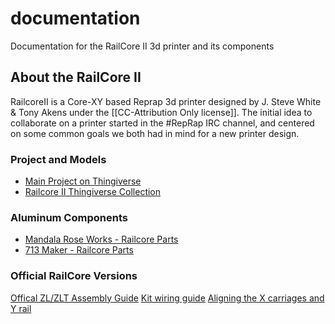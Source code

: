 # documentation
Documentation for the RailCore II 3d printer and its components

## About the RailCore II
RailcoreII is a Core-XY based Reprap 3d printer designed by J. Steve White & Tony Akens under the [[CC-Attribution Only license]]. The initial idea to collaborate on a printer started in the #RepRap IRC channel, and centered on some common goals we both had in mind for a new printer design.



### Project and Models

  * [Main Project on Thingiverse](https://www.thingiverse.com/thing:2407174)
  * [Railcore II Thingiverse Collection](https://www.thingiverse.com/dancheeseandham/collections/railcore-ii)

### Aluminum Components

  * [Mandala Rose Works - Railcore Parts]([http://www.mandalaroseworks.com/product/railcore)
  * [713 Maker - Railcore Parts](https://713maker.com/railcore)


### Official RailCore Versions

[Offical ZL/ZLT Assembly Guide](https://docs.google.com/document/d/19FuTYfwqgOkGO8SUScnSuhS_Gx8mJMmXLiPgBfGeJ-s/edit?usp=sharing)
[Kit wiring guide](https://docs.google.com/document/d/1aIc6x7Vzb-bH8-pILNBV1cXyp3JWsIa50Y6eSjMmCgM/edit?usp=sharing)
[Aligning the X carriages and Y rail](https://railcore.org/doku.php?id=en:aligning_the_x_carriages_y_rail)

